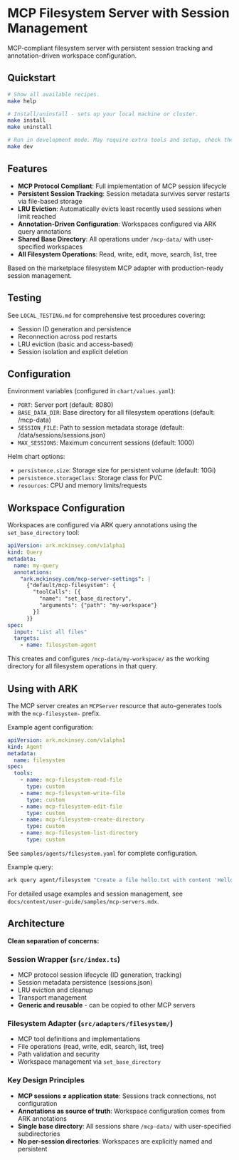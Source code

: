# MCP Filesystem Server with Session Management

MCP-compliant filesystem server with persistent session tracking and annotation-driven workspace configuration.

## Quickstart

```bash
# Show all available recipes.
make help

# Install/uninstall - sets up your local machine or cluster.
make install
make uninstall

# Run in development mode. May require extra tools and setup, check the README.
make dev
```

## Features

- **MCP Protocol Compliant**: Full implementation of MCP session lifecycle
- **Persistent Session Tracking**: Session metadata survives server restarts via file-based storage
- **LRU Eviction**: Automatically evicts least recently used sessions when limit reached
- **Annotation-Driven Configuration**: Workspaces configured via ARK query annotations
- **Shared Base Directory**: All operations under `/mcp-data/` with user-specified workspaces
- **All Filesystem Operations**: Read, write, edit, move, search, list, tree

Based on the marketplace filesystem MCP adapter with production-ready session management.

## Testing

See `LOCAL_TESTING.md` for comprehensive test procedures covering:
- Session ID generation and persistence
- Reconnection across pod restarts
- LRU eviction (basic and access-based)
- Session isolation and explicit deletion

## Configuration

Environment variables (configured in `chart/values.yaml`):
- `PORT`: Server port (default: 8080)
- `BASE_DATA_DIR`: Base directory for all filesystem operations (default: /mcp-data)
- `SESSION_FILE`: Path to session metadata storage (default: /data/sessions/sessions.json)
- `MAX_SESSIONS`: Maximum concurrent sessions (default: 1000)

Helm chart options:
- `persistence.size`: Storage size for persistent volume (default: 10Gi)
- `persistence.storageClass`: Storage class for PVC
- `resources`: CPU and memory limits/requests

## Workspace Configuration

Workspaces are configured via ARK query annotations using the `set_base_directory` tool:

```yaml
apiVersion: ark.mckinsey.com/v1alpha1
kind: Query
metadata:
  name: my-query
  annotations:
    "ark.mckinsey.com/mcp-server-settings": |
      {"default/mcp-filesystem": {
        "toolCalls": [{
          "name": "set_base_directory",
          "arguments": {"path": "my-workspace"}
        }]
      }}
spec:
  input: "List all files"
  targets:
    - name: filesystem-agent
```

This creates and configures `/mcp-data/my-workspace/` as the working directory for all filesystem operations in that query.

## Using with ARK

The MCP server creates an `MCPServer` resource that auto-generates tools with the `mcp-filesystem-` prefix.

Example agent configuration:

```yaml
apiVersion: ark.mckinsey.com/v1alpha1
kind: Agent
metadata:
  name: filesystem
spec:
  tools:
    - name: mcp-filesystem-read-file
      type: custom
    - name: mcp-filesystem-write-file
      type: custom
    - name: mcp-filesystem-edit-file
      type: custom
    - name: mcp-filesystem-create-directory
      type: custom
    - name: mcp-filesystem-list-directory
      type: custom
```

See `samples/agents/filesystem.yaml` for complete configuration.

Example query:

```bash
ark query agent/filesystem "Create a file hello.txt with content 'Hello World', then list all files"
```

For detailed usage examples and session management, see `docs/content/user-guide/samples/mcp-servers.mdx`.

## Architecture

**Clean separation of concerns:**

### Session Wrapper (`src/index.ts`)
- MCP protocol session lifecycle (ID generation, tracking)
- Session metadata persistence (sessions.json)
- LRU eviction and cleanup
- Transport management
- **Generic and reusable** - can be copied to other MCP servers

### Filesystem Adapter (`src/adapters/filesystem/`)
- MCP tool definitions and implementations
- File operations (read, write, edit, search, list, tree)
- Path validation and security
- Workspace management via `set_base_directory`

### Key Design Principles
- **MCP sessions ≠ application state**: Sessions track connections, not configuration
- **Annotations as source of truth**: Workspace configuration comes from ARK annotations
- **Single base directory**: All sessions share `/mcp-data/` with user-specified subdirectories
- **No per-session directories**: Workspaces are explicitly named and persistent